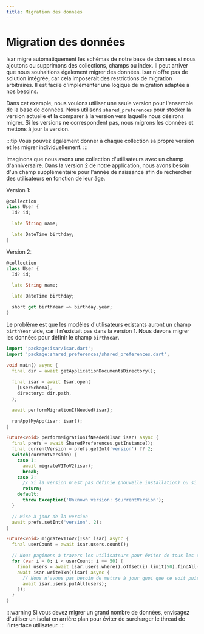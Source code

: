 ```yaml
---
title: Migration des données
---
```


# Migration des données

Isar migre automatiquement les schémas de notre base de données si nous ajoutons ou supprimons des collections, champs ou index. Il peut arriver que nous souhaitions également migrer des données. Isar n'offre pas de solution intégrée, car cela imposerait des restrictions de migration arbitraires. Il est facile d'implémenter une logique de migration adaptée à nos besoins.

Dans cet exemple, nous voulons utiliser une seule version pour l'ensemble de la base de données. Nous utilisons `shared_preferences` pour stocker la version actuelle et la comparer à la version vers laquelle nous désirons migrer. Si les versions ne correspondent pas, nous migrons les données et mettons à jour la version.

:::tip
Vous pouvez également donner à chaque collection sa propre version et les migrer individuellement.
:::

Imaginons que nous avons une collection d'utilisateurs avec un champ d'anniversaire. Dans la version 2 de notre application, nous avons besoin d'un champ supplémentaire pour l'année de naissance afin de rechercher des utilisateurs en fonction de leur âge.

Version 1:
```dart
@collection
class User {
  Id? id;

  late String name;

  late DateTime birthday;
}
```

Version 2:
```dart
@collection
class User {
  Id? id;

  late String name;

  late DateTime birthday;

  short get birthYear => birthday.year;
}
```

Le problème est que les modèles d'utilisateurs existants auront un champ `birthYear` vide, car il n'existait pas dans la version 1. Nous devons migrer les données pour définir le champ `birthYear`.

```dart
import 'package:isar/isar.dart';
import 'package:shared_preferences/shared_preferences.dart';

void main() async {
  final dir = await getApplicationDocumentsDirectory();
  
  final isar = await Isar.open(
    [UserSchema],
    directory: dir.path,
  );

  await performMigrationIfNeeded(isar);

  runApp(MyApp(isar: isar));
}

Future<void> performMigrationIfNeeded(Isar isar) async {
  final prefs = await SharedPreferences.getInstance();
  final currentVersion = prefs.getInt('version') ?? 2;
  switch(currentVersion) {
    case 1:
      await migrateV1ToV2(isar);
      break;
    case 2:
      // Si la version n'est pas définie (nouvelle installation) ou si elle est déjà à 2, il n'est pas nécessaire de migrer.
      return;
    default:
      throw Exception('Unknown version: $currentVersion');
  }

  // Mise à jour de la version
  await prefs.setInt('version', 2);
}

Future<void> migrateV1ToV2(Isar isar) async {
  final userCount = await isar.users.count();

  // Nous paginons à travers les utilisateurs pour éviter de tous les charger en mémoire en même temps
  for (var i = 0; i < userCount; i += 50) {
    final users = await isar.users.where().offset(i).limit(50).findAll();
    await isar.writeTxn((isar) async {
      // Nous n'avons pas besoin de mettre à jour quoi que ce soit puisque le `getter` `birthYear` est utilisé.
      await isar.users.putAll(users);
    });
  }
}
```

:::warning
Si vous devez migrer un grand nombre de données, envisagez d'utiliser un isolat en arrière plan pour éviter de surcharger le thread de l'interface utilisateur.
:::
